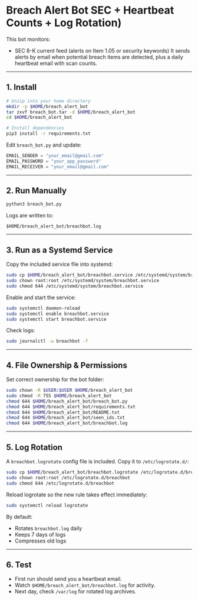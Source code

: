 # Breach Alert Bot SEC + Heartbeat Counts + Log Rotation)

This bot monitors:
- SEC 8-K current feed (alerts on Item 1.05 or security keywords)
It sends alerts by email when potential breach items are detected, plus a daily heartbeat email with scan counts.

---
## 1. Install

```bash
# Unzip into your home directory
mkdir -p $HOME/breach_alert_bot
tar zxvf breach_bot.tar -d $HOME/breach_alert_bot
cd $HOME/breach_alert_bot

# Install dependencies
pip3 install -r requirements.txt
```

Edit `breach_bot.py` and update:
```python
EMAIL_SENDER = "your_email@gmail.com"
EMAIL_PASSWORD = "your_app_password"
EMAIL_RECEIVER = "your_email@gmail.com"
```

---
## 2. Run Manually

```bash
python3 breach_bot.py
```

Logs are written to:
```
$HOME/breach_alert_bot/breachbot.log
```

---
## 3. Run as a Systemd Service

Copy the included service file into systemd:
```bash
sudo cp $HOME/breach_alert_bot/breachbot.service /etc/systemd/system/breachbot.service
sudo chown root:root /etc/systemd/system/breachbot.service
sudo chmod 644 /etc/systemd/system/breachbot.service
```

Enable and start the service:
```bash
sudo systemctl daemon-reload
sudo systemctl enable breachbot.service
sudo systemctl start breachbot.service
```

Check logs:
```bash
sudo journalctl -u breachbot -f
```

---
## 4. File Ownership & Permissions

Set correct ownership for the bot folder:
```bash
sudo chown -R $USER:$USER $HOME/breach_alert_bot
sudo chmod -R 755 $HOME/breach_alert_bot
chmod 644 $HOME/breach_alert_bot/breach_bot.py
chmod 644 $HOME/breach_alert_bot/requirements.txt
chmod 644 $HOME/breach_alert_bot/README.txt
chmod 644 $HOME/breach_alert_bot/seen_ids.txt
chmod 644 $HOME/breach_alert_bot/breachbot.log
```

---
## 5. Log Rotation

A `breachbot.logrotate` config file is included. Copy it to `/etc/logrotate.d/`:

```bash
sudo cp $HOME/breach_alert_bot/breachbot.logrotate /etc/logrotate.d/breachbot
sudo chown root:root /etc/logrotate.d/breachbot
sudo chmod 644 /etc/logrotate.d/breachbot
```

Reload logrotate so the new rule takes effect immediately:
```bash
sudo systemctl reload logrotate
```

By default:
- Rotates `breachbot.log` daily
- Keeps 7 days of logs
- Compresses old logs

---
## 6. Test

- First run should send you a heartbeat email.
- Watch `$HOME/breach_alert_bot/breachbot.log` for activity.
- Next day, check `/var/log` for rotated log archives.
